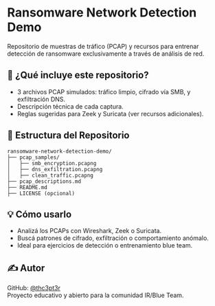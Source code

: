 # Ransomware Network Detection Demo

Repositorio de muestras de tráfico (PCAP) y recursos para entrenar detección de ransomware exclusivamente a través de análisis de red.

## 🔎 ¿Qué incluye este repositorio?

- 3 archivos PCAP simulados: tráfico limpio, cifrado vía SMB, y exfiltración DNS.
- Descripción técnica de cada captura.
- Reglas sugeridas para Zeek y Suricata (ver recursos adicionales).

## 📁 Estructura del Repositorio

```
ransomware-network-detection-demo/
├── pcap_samples/
│   ├── smb_encryption.pcapng
│   ├── dns_exfiltration.pcapng
│   ├── clean_traffic.pcapng
├── pcap_descriptions.md
├── README.md
├── LICENSE (opcional)
```

## 💡 Cómo usarlo

- Analizá los PCAPs con Wireshark, Zeek o Suricata.
- Buscá patrones de cifrado, exfiltración o comportamiento anómalo.
- Ideal para ejercicios de detección o entrenamiento blue team.

## ✍️ Autor

GitHub: [@thc3pt3r](https://github.com/thc3pt3r)  
Proyecto educativo y abierto para la comunidad IR/Blue Team.
